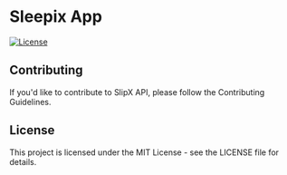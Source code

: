 # Sleepix App
[![License](https://img.shields.io/badge/License-MIT-blue.svg)](LICENSE)

## Contributing
If you'd like to contribute to SlipX API, please follow the Contributing Guidelines.

## License
This project is licensed under the MIT License - see the LICENSE file for details.
